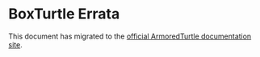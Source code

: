 # BoxTurtle Errata

This document has migrated to the [official ArmoredTurtle documentation site](https://www.armoredturtle.xyz/docs/boxturtle/errata.html).
